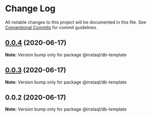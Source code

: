 # Change Log

All notable changes to this project will be documented in this file.
See [Conventional Commits](https://conventionalcommits.org) for commit guidelines.

## [0.0.4](https://github.com/instaql/instaql-db/compare/@instaql/db-template@0.0.3...@instaql/db-template@0.0.4) (2020-06-17)

**Note:** Version bump only for package @instaql/db-template





## [0.0.3](https://github.com/instaql/instaql-db/compare/@instaql/db-template@0.0.2...@instaql/db-template@0.0.3) (2020-06-17)

**Note:** Version bump only for package @instaql/db-template





## 0.0.2 (2020-06-17)

**Note:** Version bump only for package @instaql/db-template
